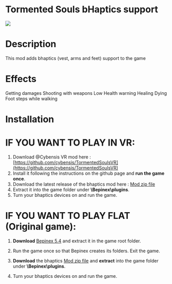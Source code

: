 # Tormented Souls bHaptics support

<img src="https://cdn.akamai.steamstatic.com/steam/apps/1367590/capsule_616x353.jpg?t=1672915763" />

# Description

This mod adds bhaptics (vest, arms and feet) support to the game

# Effects

Getting damages
Shooting with weapons
Low Health warning
Healing
Dying
Foot steps while walking

# Installation

# IF YOU WANT TO PLAY IN VR:

1. Download @Cybensis VR mod here : [https://github.com/cybensis/TormentedSoulsVR](https://github.com/cybensis/TormentedSoulsVR)
2. Install it following the instructions on the github page and **run the game once**.
3. Download the latest release of the bhaptics mod here : [Mod zip file](https://github.com/Astienth/TormentedSouls_bHaptics/releases/download/0.0.1/TormentedSoulsBhaptics.zip)
4. Extract it into the game folder under **\Bepinex\plugins**.
5. Turn your bhaptics devices on and run the game.


# IF YOU WANT TO PLAY FLAT (Original game):

1. **Download** [Bepinex 5.4](https://github.com/BepInEx/BepInEx/releases/tag/v5.4.21) and extract it in the game root folder.

2. Run the game once so that Bepinex creates its folders. Exit the game.

3. **Download** the bhaptics [Mod zip file](https://github.com/Astienth/TormentedSouls_bHaptics/releases/download/0.0.1/TormentedSoulsBhaptics.zip) and **extract** into the game folder under **\Bepinex\plugins**.

4. Turn your bhaptics devices on and run the game.

